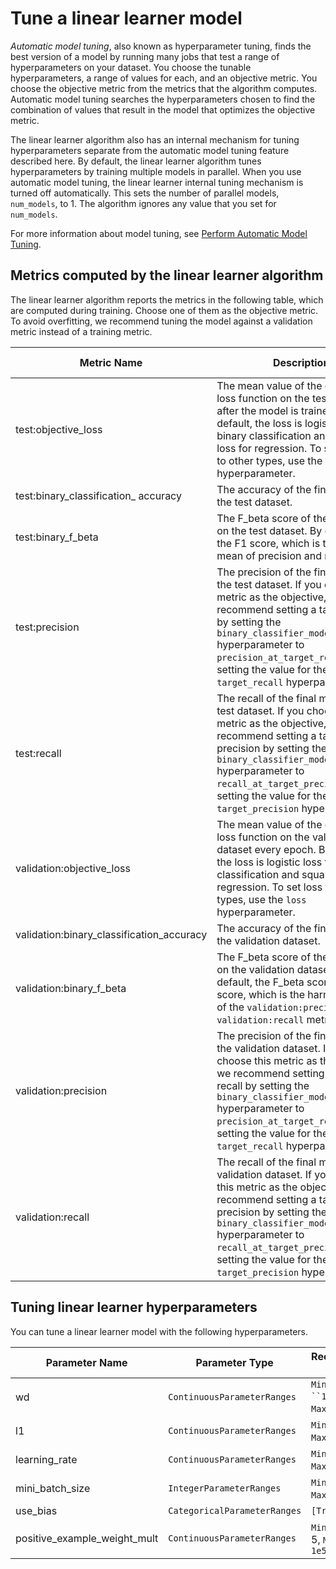 # Tune a linear learner model<a name="linear-learner-tuning"></a>

*Automatic model tuning*, also known as hyperparameter tuning, finds the best version of a model by running many jobs that test a range of hyperparameters on your dataset\. You choose the tunable hyperparameters, a range of values for each, and an objective metric\. You choose the objective metric from the metrics that the algorithm computes\. Automatic model tuning searches the hyperparameters chosen to find the combination of values that result in the model that optimizes the objective metric\. 

The linear learner algorithm also has an internal mechanism for tuning hyperparameters separate from the automatic model tuning feature described here\. By default, the linear learner algorithm tunes hyperparameters by training multiple models in parallel\. When you use automatic model tuning, the linear learner internal tuning mechanism is turned off automatically\. This sets the number of parallel models, `num_models`, to 1\. The algorithm ignores any value that you set for `num_models`\.

For more information about model tuning, see [Perform Automatic Model Tuning](automatic-model-tuning.md)\.

## Metrics computed by the linear learner algorithm<a name="linear-learner-metrics"></a>

The linear learner algorithm reports the metrics in the following table, which are computed during training\. Choose one of them as the objective metric\. To avoid overfitting, we recommend tuning the model against a validation metric instead of a training metric\.


| Metric Name | Description | Optimization Direction | 
| --- | --- | --- | 
| test:objective\_loss |  The mean value of the objective loss function on the test dataset after the model is trained\. By default, the loss is logistic loss for binary classification and squared loss for regression\. To set the loss to other types, use the `loss` hyperparameter\.  |  Minimize  | 
| test:binary\_classification\_ accuracy |  The accuracy of the final model on the test dataset\.  |  Maximize  | 
| test:binary\_f\_beta |  The F\_beta score of the final model on the test dataset\. By default, it is the F1 score, which is the harmonic mean of precision and recall\.  |  Maximize  | 
| test:precision |  The precision of the final model on the test dataset\. If you choose this metric as the objective, we recommend setting a target recall by setting the `binary_classifier_model_selection` hyperparameter to `precision_at_target_recall` and setting the value for the `target_recall` hyperparameter\.  |  Maximize  | 
| test:recall |  The recall of the final model on the test dataset\. If you choose this metric as the objective, we recommend setting a target precision by setting the `binary_classifier_model_selection` hyperparameter to `recall_at_target_precision` and setting the value for the `target_precision` hyperparameter\.  |  Maximize  | 
| validation:objective\_loss |  The mean value of the objective loss function on the validation dataset every epoch\. By default, the loss is logistic loss for binary classification and squared loss for regression\. To set loss to other types, use the `loss` hyperparameter\.  |  Minimize  | 
| validation:binary\_classification\_accuracy |  The accuracy of the final model on the validation dataset\.  |  Maximize  | 
| validation:binary\_f\_beta |  The F\_beta score of the final model on the validation dataset\. By default, the F\_beta score is the F1 score, which is the harmonic mean of the `validation:precision` and `validation:recall` metrics\.  |  Maximize  | 
| validation:precision |  The precision of the final model on the validation dataset\. If you choose this metric as the objective, we recommend setting a target recall by setting the `binary_classifier_model_selection` hyperparameter to `precision_at_target_recall` and setting the value for the `target_recall` hyperparameter\.  |  Maximize  | 
| validation:recall |  The recall of the final model on the validation dataset\. If you choose this metric as the objective, we recommend setting a target precision by setting the `binary_classifier_model_selection` hyperparameter to `recall_at_target_precision` and setting the value for the `target_precision` hyperparameter\.  |  Maximize  | 

## Tuning linear learner hyperparameters<a name="linear-learner-tunable-hyperparameters"></a>

You can tune a linear learner model with the following hyperparameters\.


| Parameter Name | Parameter Type | Recommended Ranges | 
| --- | --- | --- | 
| wd |  `ContinuousParameterRanges`  |  `MinValue: ``1e-7`, `MaxValue`: `1`  | 
| l1 |  `ContinuousParameterRanges`  |  `MinValue`: `1e-7`, `MaxValue`: `1`  | 
| learning\_rate |  `ContinuousParameterRanges`  |  `MinValue`: `1e-5`, `MaxValue`: `1`  | 
| mini\_batch\_size |  `IntegerParameterRanges`  |  `MinValue`: `100`, `MaxValue`: `5000`  | 
| use\_bias |  `CategoricalParameterRanges`  |  `[True, False]`  | 
| positive\_example\_weight\_mult |  `ContinuousParameterRanges`  |  `MinValue`: 1e\-5, `MaxValue`: `1e5`  | 